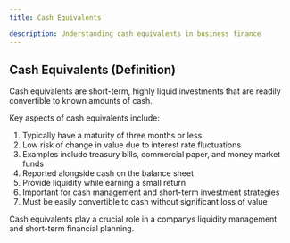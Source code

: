 ```yaml
---
title: Cash Equivalents

description: Understanding cash equivalents in business finance
---
```

## Cash Equivalents (Definition)
Cash equivalents are short-term, highly liquid investments that are readily convertible to known amounts of cash.

Key aspects of cash equivalents include:
1. Typically have a maturity of three months or less
2. Low risk of change in value due to interest rate fluctuations
3. Examples include treasury bills, commercial paper, and money market funds
4. Reported alongside cash on the balance sheet
5. Provide liquidity while earning a small return
6. Important for cash management and short-term investment strategies
7. Must be easily convertible to cash without significant loss of value

Cash equivalents play a crucial role in a companys liquidity management and short-term financial planning.